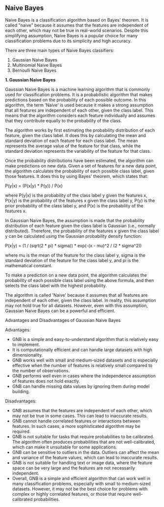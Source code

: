 ## Naive Bayes
Naive Bayes is a classification algorithm based on Bayes' theorem. It is called "naive" because it assumes that the features are independent of each other, which may not be true in real-world scenarios. Despite this simplifying assumption, Naive Bayes is a popular choice for many classification problems due to its simplicity and high accuracy.

There are three main types of Naive Bayes classifiers:

1. Gaussian Naive Bayes
2. Multinomial Naive Bayes
3. Bernoulli Naive Bayes


**1. Gaussian Naive Bayes**

Gaussian Naive Bayes is a machine learning algorithm that is commonly used for classification problems. It is a probabilistic algorithm that makes predictions based on the probability of each possible outcome. In this algorithm, the term 'Naive' is used because it makes a strong assumption that all features are independent of each other, given the class label. This means that the algorithm considers each feature individually and assumes that they contribute equally to the probability of the class.

The algorithm works by first estimating the probability distribution of each feature, given the class label. It does this by calculating the mean and standard deviation of each feature for each class label. The mean represents the average value of the feature for that class, while the standard deviation represents the variability of the feature for that class.

Once the probability distributions have been estimated, the algorithm can make predictions on new data. Given a set of features for a new data point, the algorithm calculates the probability of each possible class label, given those features. It does this by using Bayes' theorem, which states that:

P(y|x) = (P(x|y) * P(y)) / P(x)

where P(y|x) is the probability of the class label y given the features x, P(x|y) is the probability of the features x given the class label y, P(y) is the prior probability of the class label y, and P(x) is the probability of the features x.

In Gaussian Naive Bayes, the assumption is made that the probability distribution of each feature given the class label is Gaussian (i.e., normally distributed). Therefore, the probability of the features x given the class label y can be calculated using the Gaussian probability density function:

P(x|y) = (1 / (sqrt(2 * pi) * sigma)) * exp(-(x - mu)^2 / (2 * sigma^2))

where mu is the mean of the feature for the class label y, sigma is the standard deviation of the feature for the class label y, and pi is the mathematical constant.

To make a prediction on a new data point, the algorithm calculates the probability of each possible class label using the above formula, and then selects the class label with the highest probability.

The algorithm is called 'Naive' because it assumes that all features are independent of each other, given the class label. In reality, this assumption may not hold true for all datasets. However, even with this assumption, Gaussian Naive Bayes can be a powerful and efficient. 

Advantages and Disadvantages of Gaussian Naive Bayes

Advantages:

- GNB is a simple and easy-to-understand algorithm that is relatively easy to implement.
- It is computationally efficient and can handle large datasets with high dimensionality.
- GNB works well with small and medium-sized datasets and is especially effective when the number of features is relatively small compared to the number of observations.
- GNB performs well even in cases where the independence assumption of features does not hold exactly.
- GNB can handle missing data values by ignoring them during model building.

Disadvantages:

- GNB assumes that the features are independent of each other, which may not be true in some cases. This can lead to inaccurate results.
- GNB cannot handle correlated features or interactions between features. In such cases, a more sophisticated algorithm may be required.
- GNB is not suitable for tasks that require probabilities to be calibrated. The algorithm often produces probabilities that are not well-calibrated, which can make it unsuitable for some applications.
- GNB can be sensitive to outliers in the data. Outliers can affect the mean and variance of the feature values, which can lead to inaccurate results.
- GNB is not suitable for handling text or image data, where the feature space can be very large and the features are not necessarily independent.
- Overall, GNB is a simple and efficient algorithm that can work well in many classification problems, especially with small to medium-sized datasets. However, it may not be the best choice for problems with complex or highly correlated features, or those that require well-calibrated probabilities.

